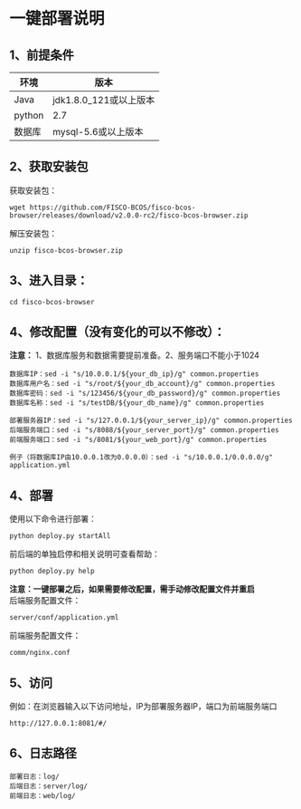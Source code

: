 # 一键部署说明

## 1、前提条件

| 环境   | 版本                   |
| ------ | ---------------------- |
| Java   | jdk1.8.0_121或以上版本 |
| python | 2.7                    |
| 数据库 | mysql-5.6或以上版本    |
## 2、获取安装包

获取安装包：
```shell
wget https://github.com/FISCO-BCOS/fisco-bcos-browser/releases/download/v2.0.0-rc2/fisco-bcos-browser.zip
```
解压安装包：
```shell
unzip fisco-bcos-browser.zip
```

## 3、进入目录：
```shell
cd fisco-bcos-browser
```

## 4、修改配置（没有变化的可以不修改）：

**注意：** 1、数据库服务和数据需要提前准备。2、服务端口不能小于1024

```shell
数据库IP：sed -i "s/10.0.0.1/${your_db_ip}/g" common.properties
数据库用户名：sed -i "s/root/${your_db_account}/g" common.properties
数据库密码：sed -i "s/123456/${your_db_password}/g" common.properties
数据库名称：sed -i "s/testDB/${your_db_name}/g" common.properties

部署服务器IP：sed -i "s/127.0.0.1/${your_server_ip}/g" common.properties
后端服务端口：sed -i "s/8088/${your_server_port}/g" common.properties
前端服务端口：sed -i "s/8081/${your_web_port}/g" common.properties

例子（将数据库IP由10.0.0.1改为0.0.0.0）：sed -i "s/10.0.0.1/0.0.0.0/g" application.yml
```

## 4、部署
使用以下命令进行部署：
```shell
python deploy.py startAll
```
前后端的单独启停和相关说明可查看帮助：
```shell
python deploy.py help
```

**注意：一键部署之后，如果需要修改配置，需手动修改配置文件并重启** </br>
后端服务配置文件：
```
server/conf/application.yml
```
前端服务配置文件：
```
comm/nginx.conf
```

## 5、访问
例如：在浏览器输入以下访问地址，IP为部署服务器IP，端口为前端服务端口

```
http://127.0.0.1:8081/#/
```

## 6、日志路径
```
部署日志：log/
后端日志：server/log/
前端日志：web/log/
```


